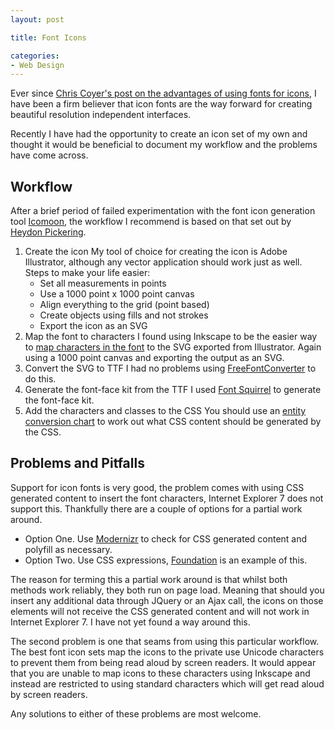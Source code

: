```yaml
---
layout: post

title: Font Icons

categories:
- Web Design
---
```


Ever since [Chris Coyer's post on the advantages of using fonts for icons](http://css-tricks.com/examples/IconFont/), I have been a firm believer that icon fonts are the way forward for creating beautiful resolution independent interfaces.

Recently I have had the opportunity to create an icon set of my own and thought it would be beneficial to document my workflow and the problems have come across.

## Workflow

After a brief period of failed experimentation with the font icon generation tool [Icomoon]( http://keyamoon.com/icomoon/#toHome), the workflow I recommend is based on that set out by [Heydon Pickering](http://www.webdesignerdepot.com/2012/01/how-to-make-your-own-icon-webfont/).

1.  Create the icon
    My tool of choice for creating the icon is Adobe Illustrator, although any vector application should work just as well. Steps to make your life easier:
    *   Set all measurements in points
    *   Use a 1000 point x 1000 point canvas
    *   Align everything to the grid (point based)
    *   Create objects using fills and not strokes
    *   Export the icon as an SVG
2.  Map the font to characters
    I found using Inkscape to be the easier way to [map characters in the font](http://cleversomeday.wordpress.com/2010/03/27/video-make-a-font-in-inkscape/) to the SVG exported from Illustrator. Again using a 1000 point canvas and exporting the output as an SVG.
3.  Convert the SVG to TTF
    I had no problems using [FreeFontConverter](http://www.freefontconverter.com/) to do this.
4.  Generate the font-face kit from the TTF
    I used [Font Squirrel]( http://www.fontsquirrel.com/fontface/generator) to generate the font-face kit.
5.  Add the characters and classes to the CSS
    You should use an [entity conversion chart](http://wacky.bz/004/) to work out what CSS content should be generated by the CSS.



## Problems and Pitfalls

Support for icon fonts is very good, the problem comes with using CSS generated content to insert the font characters, Internet Explorer 7 does not support this. Thankfully there are a couple of options for a partial work around.

*   Option One. Use [Modernizr](http://modernizr.com/) to check for CSS generated content and polyfill as necessary.
*   Option Two. Use CSS expressions, [Foundation](http://www.zurb.com/article/1047/bigger-stronger-new-accessible-foundation) is an example of this.

The reason for terming this a partial work around is that whilst both methods work reliably, they both run on page load. Meaning that should you insert any additional data through JQuery or an Ajax call, the icons on those elements will not receive the CSS generated content and will not work in Internet Explorer 7. I have not yet found a way around this.

The second problem is one that seams from using this particular workflow. The best font icon sets map the icons to the private use Unicode characters to prevent them from being read aloud by screen readers. It would appear that you are unable to map icons to these characters using Inkscape and instead are restricted to using standard characters which will get read aloud by screen readers.

Any solutions to either of these problems are most welcome.
